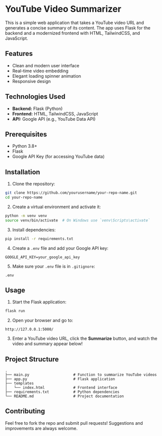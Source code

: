 # YouTube Video Summarizer

This is a simple web application that takes a YouTube video URL and generates a concise summary of its content. The app uses Flask for the backend and a modernized frontend with HTML, TailwindCSS, and JavaScript.

## Features

- Clean and modern user interface
- Real-time video embedding
- Elegant loading spinner animation
- Responsive design

## Technologies Used

- **Backend:** Flask (Python)
- **Frontend:** HTML, TailwindCSS, JavaScript
- **API:** Google API (e.g., YouTube Data API)

## Prerequisites

- Python 3.8+
- Flask
- Google API Key (for accessing YouTube data)

## Installation

1. Clone the repository:

```bash
git clone https://github.com/yourusername/your-repo-name.git
cd your-repo-name
```

2. Create a virtual environment and activate it:

```bash
python -m venv venv
source venv/bin/activate  # On Windows use `venv\Scripts\activate`
```

3. Install dependencies:

```bash
pip install -r requirements.txt
```

4. Create a `.env` file and add your Google API key:

```
GOOGLE_API_KEY=your_google_api_key
```

5. Make sure your `.env` file is in `.gitignore`:

```
.env
```

## Usage

1. Start the Flask application:

```bash
flask run
```

2. Open your browser and go to:

```
http://127.0.0.1:5000/
```

3. Enter a YouTube video URL, click the **Summarize** button, and watch the video and summary appear below!

## Project Structure

```
.
├── main.py                    # Function to summarize YouTube videos
├── app.py                     # Flask application
├── templates
│   └── index.html             # Frontend interface
├── requirements.txt           # Python dependencies
└── README.md                  # Project documentation
```

## Contributing

Feel free to fork the repo and submit pull requests! Suggestions and improvements are always welcome.

